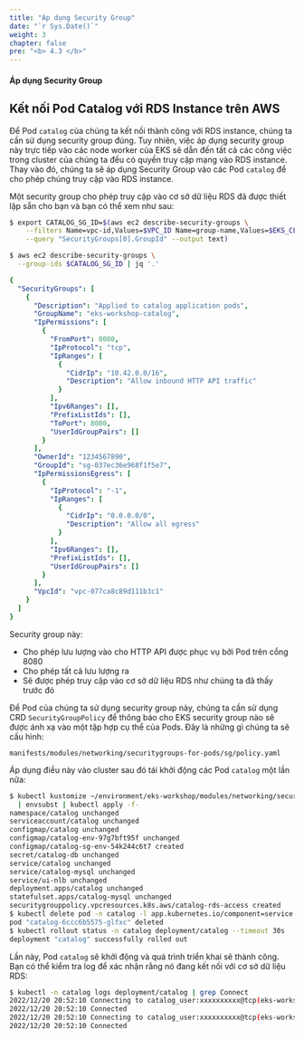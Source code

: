 ```yaml
---
title: "Áp dụng Security Group"
date: "`r Sys.Date()`"
weight: 3
chapter: false
pre: "<b> 4.3 </b>"
---
```


#### Áp dụng Security Group

## Kết nối Pod Catalog với RDS Instance trên AWS

Để Pod `catalog` của chúng ta kết nối thành công với RDS instance, chúng ta cần sử dụng security group đúng. Tuy nhiên, việc áp dụng security group này trực tiếp vào các node worker của EKS sẽ dẫn đến tất cả các công việc trong cluster của chúng ta đều có quyền truy cập mạng vào RDS instance. Thay vào đó, chúng ta sẽ áp dụng Security Group vào các Pod `catalog` để cho phép chúng truy cập vào RDS instance.

Một security group cho phép truy cập vào cơ sở dữ liệu RDS đã được thiết lập sẵn cho bạn và bạn có thể xem như sau:

```bash
$ export CATALOG_SG_ID=$(aws ec2 describe-security-groups \
    --filters Name=vpc-id,Values=$VPC_ID Name=group-name,Values=$EKS_CLUSTER_NAME-catalog \
    --query "SecurityGroups[0].GroupId" --output text)

$ aws ec2 describe-security-groups \
  --group-ids $CATALOG_SG_ID | jq '.'
```
```yaml
{
  "SecurityGroups": [
    {
      "Description": "Applied to catalog application pods",
      "GroupName": "eks-workshop-catalog",
      "IpPermissions": [
        {
          "FromPort": 8080,
          "IpProtocol": "tcp",
          "IpRanges": [
            {
              "CidrIp": "10.42.0.0/16",
              "Description": "Allow inbound HTTP API traffic"
            }
          ],
          "Ipv6Ranges": [],
          "PrefixListIds": [],
          "ToPort": 8080,
          "UserIdGroupPairs": []
        }
      ],
      "OwnerId": "1234567890",
      "GroupId": "sg-037ec36e968f1f5e7",
      "IpPermissionsEgress": [
        {
          "IpProtocol": "-1",
          "IpRanges": [
            {
              "CidrIp": "0.0.0.0/0",
              "Description": "Allow all egress"
            }
          ],
          "Ipv6Ranges": [],
          "PrefixListIds": [],
          "UserIdGroupPairs": []
        }
      ],
      "VpcId": "vpc-077ca8c89d111b3c1"
    }
  ]
}
```

Security group này:

- Cho phép lưu lượng vào cho HTTP API được phục vụ bởi Pod trên cổng 8080
- Cho phép tất cả lưu lượng ra
- Sẽ được phép truy cập vào cơ sở dữ liệu RDS như chúng ta đã thấy trước đó

Để Pod của chúng ta sử dụng security group này, chúng ta cần sử dụng CRD `SecurityGroupPolicy` để thông báo cho EKS security group nào sẽ được ánh xạ vào một tập hợp cụ thể của Pods. Đây là những gì chúng ta sẽ cấu hình:

```file
manifests/modules/networking/securitygroups-for-pods/sg/policy.yaml
```

Áp dụng điều này vào cluster sau đó tái khởi động các Pod `catalog` một lần nữa:

```bash
$ kubectl kustomize ~/environment/eks-workshop/modules/networking/securitygroups-for-pods/sg \
  | envsubst | kubectl apply -f-
namespace/catalog unchanged
serviceaccount/catalog unchanged
configmap/catalog unchanged
configmap/catalog-env-97g7bft95f unchanged
configmap/catalog-sg-env-54k244c6t7 created
secret/catalog-db unchanged
service/catalog unchanged
service/catalog-mysql unchanged
service/ui-nlb unchanged
deployment.apps/catalog unchanged
statefulset.apps/catalog-mysql unchanged
securitygrouppolicy.vpcresources.k8s.aws/catalog-rds-access created
$ kubectl delete pod -n catalog -l app.kubernetes.io/component=service
pod "catalog-6ccc6b5575-glfxc" deleted
$ kubectl rollout status -n catalog deployment/catalog --timeout 30s
deployment "catalog" successfully rolled out
```

Lần này, Pod `catalog` sẽ khởi động và quá trình triển khai sẽ thành công. Bạn có thể kiểm tra log để xác nhận rằng nó đang kết nối với cơ sở dữ liệu RDS:

```bash
$ kubectl -n catalog logs deployment/catalog | grep Connect
2022/12/20 20:52:10 Connecting to catalog_user:xxxxxxxxxx@tcp(eks-workshop-catalog.cjkatqd1cnrz.us-west-2.rds.amazonaws.com:3306)/catalog?timeout=5s
2022/12/20 20:52:10 Connected
2022/12/20 20:52:10 Connecting to catalog_user:xxxxxxxxxx@tcp(eks-workshop-catalog.cjkatqd1cnrz.us-west-2.rds.amazonaws.com:3306)/catalog?timeout=5s
2022/12/20 20:52:10 Connected
```